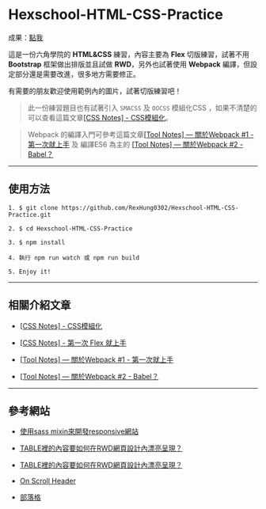 # Hexschool-HTML-CSS-Practice

成果：[點我](https://rexhung0302.github.io/Hexschool-HTML-CSS-Practice/dist/index.html)

這是一份六角學院的 **HTML&CSS** 練習，內容主要為 **Flex** 切版練習，試著不用 **Bootstrap** 框架做出排版並且試做 **RWD**，另外也試著使用 **Webpack** 編譯，但設定部分還是需要改進，很多地方需要修正。

有需要的朋友歡迎使用範例內的圖片，試著切版練習吧！

> 此一份練習題目也有試著引入 `SMACSS` 及 `OOCSS` 模組化CSS ，如果不清楚的可以查看這篇文章[[CSS Notes] - CSS模組化](https://rexhung0302.github.io/2019/05/30/20190530/)。

> Webpack 的編譯入門可參考這篇文章[[Tool Notes] — 關於Webpack #1 - 第一次就上手](https://rexhung0302.github.io/2019/06/18/20190618/) 及 編譯ES6 為主的 [[Tool Notes] — 關於Webpack #2 - Babel？](https://rexhung0302.github.io/2020/03/21/20200321/)

---

## 使用方法

```
1. $ git clone https://github.com/RexHung0302/Hexschool-HTML-CSS-Practice.git

2. $ cd Hexschool-HTML-CSS-Practice

3. $ npm install

4. 執行 npm run watch 或 npm run build

5. Enjoy it!
```

---

## 相關介紹文章

* [[CSS Notes] - CSS模組化](https://rexhung0302.github.io/2019/05/30/20190530/)

* [[CSS Notes] - 第一次 Flex 就上手](https://rexhung0302.github.io/2020/03/23/20200323/#more)

* [[Tool Notes] — 關於Webpack #1 - 第一次就上手](https://rexhung0302.github.io/2019/06/18/20190618/)

* [[Tool Notes] — 關於Webpack #2 - Babel？](https://rexhung0302.github.io/2020/03/21/20200321/)

---

## 參考網站

* [使用sass mixin來開發responsive網站](https://blog.hellosanta.com.tw/%E7%B6%B2%E7%AB%99%E8%A8%AD%E8%A8%88/%E5%89%8D%E7%AB%AF/%E4%BD%BF%E7%94%A8sass-mixin%E4%BE%86%E9%96%8B%E7%99%BCresponsive%E7%B6%B2%E7%AB%99)

* [TABLE裡的內容要如何在RWD網頁設計內漂亮呈現？](https://www.ctkpro.com/blog/fine-table-in-rwd/)

* [TABLE裡的內容要如何在RWD網頁設計內漂亮呈現？](https://www.minwt.com/webdesign-dev/html/14066.html)

* [On Scroll Header](https://www.w3schools.com/howto/howto_js_sticky_header.asp)

* [部落格](https://rexhung0302.github.io/)

